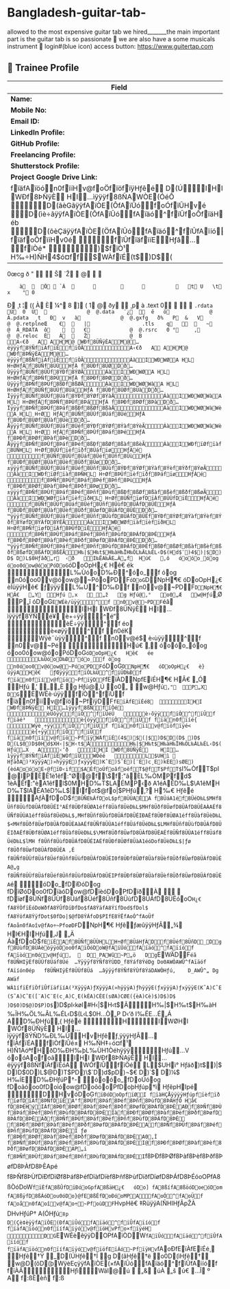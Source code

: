 # Bangladesh-guitar-tab-
allowed to the most expensive guitar tab we hired_______the main important part is the guitar tab is so passionate 🤩 
we are also have a some musicals instrument 🎷 
login#(blue icon) access button: https://www.guitertap.com
## 👤 Trainee Profile  

| Field                   | Details                                                                 |
|-------------------------|-------------------------------------------------------------------------|
| **Name:**               | Abrar Alvi                                                        |
| **Mobile No:**          | +8801568160486                                                            |
| **Email ID:**           | abraralvi877@gmail.com                                                  |
| **LinkedIn Profile:**   | ![LinkedIn](https://img.shields.io/badge/LinkedIn-Connect-blue?logo=linkedin) [Connect on LinkedIn](https://www.linkedin.com/in/abrar-alvi774) |
| **GitHub Profile:**     | ![GitHub](https://img.shields.io/badge/GitHub-Follow-black?logo=github) [Visit GitHub](https://github.com/abraralvi88) |
| **Freelancing Profile:**| ![Freelancing](https://img.shields.io/badge/Freelancing-Portfolio-green) [Check Freelancing Portfolio](https://www.fiverr.com/abrar_alvi777) |
| **Shutterstock Profile:**| ![Shutterstock](https://img.shields.io/badge/Shutterstock-Contribute-red) [Explore Shutterstock Contributions](https://www.shutterstock.com/g/Abrar44) |
| **Project Google Drive Link:** | ![Google Drive](https://img.shields.io/badge/Google%20Drive-Projects-yellowgreen?logo=google-drive) [Access Project Files](https://drive.google.com/drive/folders/1Jg5ha0co9WYib4d9UM7PUbdTnqco97-K?usp=sharing) |
fïäfAïöón0fïíHv@foÖfïöfïÿHƒêé  D(ÚIHI WÐf8ÞÑÿÈ	HI…ìÿÿÿf8ßÑAWÒE(ÓéÔ   D(ãèGãÿÿfAïÒE(ÔfAïÛófoÓfïÛHvé    D(ìè÷ãÿÿfAïÒE(ÕfAïÛófAïäó^fïÛfoÔfïäHv éb   D(õèÇäÿÿfAïÒE(ÖfAïÛófAïäó^fïÛfAïíóf fïäfoÕfïíHv0é   fïÛfïäfïíEHƒâ…   fïÒé*   )$fïÒ¹   H‰÷H)ÑH4$ó¤ff$WÀfïÉ(t$)D$(|$ )D$ D(D$0)D$0D(L$@)D$@D(T$P)D$PD(\$`)D$`D(d$p)D$pD(¬$€   )„$€   D(´$   )„$   D(¼$    )„$    I‹køI#H‹|$H‹t$Ã‹‘ð   ÁâLDAA 	HIM@ðAf8ÛÀf8ÛÉHIM@ðA@IðI9È‡Õÿÿÿf8ÛÀfïÉA MZx                   @                                   x   º ´	Í!¸LÍ!This program cannot be run in DOS mode.$  PE  d†
 0œcg        ð " 
    Š     `Ž       @         
       
        à    Õ  `Á                                   t U   \t x    ° 0
   Ð ¸t   ¦ ((   À È  ¼^ 8                   ] (    1 @          ðy   ¸p à                   .text   0                        `.rdata  Ú  0  Ü               @  @.data   ¨¿    ê   ö             @  À.pdata  ¸t   Ð  v   à             @  @.gxfg   ð%   P  &   V             @  @.retplneŒ    €     |                 .tls    q        ~             @  À_RDATA  ô         €             @  @.rsrc   0
   °     ‚             @  @.reloc  È   À     Ž             @  B                                                                                                                                                                                                                                                A‹€ð   A AHM@ WÐf8ÜÑÿÈAM@…ëÿÿÿf8ÝÑfïÀfïÉfïÒÃA‹€ð   A AHM@ WÐf8ÞÑÿÈAM@…ëÿÿÿf8ßÑfïÀfïÉfïÒÃÁàIWÐWØA HL H÷ØHƒÀf8ÜÑf8ÜÙHƒÀ f8ÜÐf8ÜØDð…Ùÿÿÿf8ÜÑf8ÜÙf8ÝÐf8ÝØÃÁàIWÐWØA HL H÷ØHƒÀf8ÞÑf8ÞÙHƒÀ f8ÞÐf8ÞØDð…Ùÿÿÿf8ÞÑf8ÞÙf8ßÐf8ßØÃÁàIWÐWØWàA HL H÷ØHƒÀf8ÜÑf8ÜÙf8ÜáHƒÀ f8ÜÐf8ÜØf8ÜàDð…Ïÿÿÿf8ÜÑf8ÜÙf8Üáf8ÝÐf8ÝØf8ÝàÃÁàIWÐWØWàA HL H÷ØHƒÀf8ÞÑf8ÞÙf8ÞáHƒÀ f8ÞÐf8ÞØf8ÞàDð…Ïÿÿÿf8ÞÑf8ÞÙf8Þáf8ßÐf8ßØf8ßàÃÁàIWÐWØWàWèA HL H÷Ø HƒÀf8ÜÑf8ÜÙf8Üáf8ÜéHƒÀ f8ÜÐf8ÜØf8Üàf8ÜèDð…Åÿÿÿf8ÜÑf8ÜÙf8Üáf8Üéf8ÝÐf8ÝØf8Ýàf8ÝèÃÁàIWÐWØWàWèA HL H÷Ø HƒÀf8ÞÑf8ÞÙf8Þáf8ÞéHƒÀ f8ÞÐf8ÞØf8Þàf8ÞèDð…Åÿÿÿf8ÞÑf8ÞÙf8Þáf8Þéf8ßÐf8ßØf8ßàf8ßèÃÁàIWÐfïØfïàf8ÜÑHL H÷Øf8ÜÙfïèfïðf8ÜáfïøHƒÀé   f8ÜÑf8ÜÙf8Üáf8Üéf8Üñf8ÜùHƒÀ f8ÜÐf8ÜØf8Üàf8Üèf8Üðf8ÜøDð…±ÿÿÿf8ÜÑf8ÜÙf8Üáf8Üéf8Üñf8Üùf8ÝÐf8ÝØf8Ýàf8Ýèf8Ýðf8ÝøÃÁàIWÐfïØfïàf8ÞÑHL H÷Øf8ÞÙfïèfïðf8ÞáfïøHƒÀé   f8ÞÑf8ÞÙf8Þáf8Þéf8Þñf8ÞùHƒÀ f8ÞÐf8ÞØf8Þàf8Þèf8Þðf8ÞøDð…±ÿÿÿf8ÞÑf8ÞÙf8Þáf8Þéf8Þñf8Þùf8ßÐf8ßØf8ßàf8ßèf8ßðf8ßøÃÁàIWÐWØfïàfïèfïðHL H÷Øf8ÜÑfïøfDïÀf8ÜÙfDïÈHƒÀé   f8ÜÑf8ÜÙf8Üáf8Üéf8Üñf8ÜùfD8ÜÁfD8ÜÉHƒÀ f8ÜÐf8ÜØf8Üàf8Üèf8Üðf8ÜøfD8ÜÀfD8ÜÈDð…™ÿÿÿf8ÜÑf8ÜÙf8Üáf8Üéf8Üñf8ÜùfD8ÜÁfD8ÜÉf8ÝÐf8ÝØf8Ýàf8Ýèf8Ýðf8ÝøfD8ÝÀfD8ÝÈÃÁàIWÐWØfïàfïèfïðHL H÷Øf8ÞÑfïøfDïÀf8ÞÙfDïÈHƒÀé   f8ÞÑf8ÞÙf8Þáf8Þéf8Þñf8ÞùfD8ÞÁfD8ÞÉHƒÀ f8ÞÐf8ÞØf8Þàf8Þèf8Þðf8ÞøfD8ÞÀfD8ÞÈDð…™ÿÿÿf8ÞÑf8ÞÙf8Þáf8Þéf8Þñf8ÞùfD8ÞÁfD8ÞÉf8ßÐf8ßØf8ßàf8ßèf8ßðf8ßøfD8ßÀfD8ßÈÃH‰|$H‰t$H‰àH‰ÏH‰ÖL‰ÂL‰ÉL‹D$(Hd$¨)4$)|$D)D$ D)L$0Hƒâð„r  ‹ð   I‰ËA‰ÂE…À„f  Hú€   ‚ô   óoóo_óog óoo0óow@óoPóDoG`óDoOpH¿€   Hê€   ék   L‰ÙóoD‰Ð^óo_f óog n0óoo0v@óow@~PóoPDF`óDoG`DNpH¶€   óDoOpH¿€   èÍüÿÿHê€   ƒÿÿÿL‰Ù^D‰Ðf n0v@~PDF`DNpH¶€   HÂ€   „Y  Hƒú ‚x   _„ž   g Hƒú@‚°   o0„Æ   w@Hƒú`‚Ø   P„î   óDoG`EWÉè/üÿÿ^f n0v@~PDF`éâ  IHI WÐf8ÜÑÿÈ	HI…ìÿÿÿf8ÝÑé¥  è+÷ÿÿ^é“  èË÷ÿÿ^f éo  è«øÿÿ^f n0éK  Wÿè¨ùÿÿ^f n0v@é$  è‹ùÿÿ^f n0v@~Pé  Hú€   ‚  óoóo_óog óoo0óow@óoPóDoG`óDoOpH¿€   Hê€   ée   L‰ÙóoD‰Ð^óo_f óog n0óoo0v@óow@~PóoPDF`óDoG`DNpH¶€   óDoOpH¿€   è}ûÿÿAHê€   ƒŒÿÿÿfïÒL‰Ù^fïÛD‰Ðf fïän0fïív@fïö~PfïÿDF`fEïÀDNpfEïÉH¶€   HÂ€   „Ó  Hƒú ‚’   _„È   g Hƒú@‚Ú   o0„   w@Hƒú`‚"  P„X  DG`EWÉè·úÿÿfïÒ^fïÛf fïän0fïív@fïö~PfïÿDF`fEïÀfEïÉé8  IHI WÐf8ÞÑÿÈ	HI…ìÿÿÿf8ßÑfïÒé  èÛôÿÿfïÒ^fïÛéÛ   è›õÿÿfïÒ^fïÛf fïäé³   è{öÿÿfïÒ^fïÛf fïän0fïíé{   Wÿè¸÷ÿÿfïÒ^fïÛf fïän0fïív@fïöfïÿé<   è{÷ÿÿfïÒ^fïÛf fïän0fïív@fïö~PfïÿWÀfïÉ(4$)$(|$)D$D(D$ )D$ D(L$0)D$0Hd$XH‹|$H‹t$ÃH‰|$H‰t$H‰àH‰ÏH‰ÖL‰ÂL‰ÉL‹D$(Hƒú…X   A‹‘ð   IHI WÐf8ÜÑÿÊ	HI…ìÿÿÿf8ÝÑfïÀfïÉWÓfïÛWÒéé   L$UHì   HƒäðA)³XÿÿÿA)»hÿÿÿE)ƒxÿÿÿE)KˆE)S˜E)[¨E)c¸E)kÈE)sØE){èóAoóoE‹@fïÐ‹if$AÈfoÚfoâfoêfT$@fT$PfT$`I‰ÒfT$pI@IPÈÊ1è1êf:"ØI@f\$f:"âÈL‰ÒMPfd$ 1èAÊf:"èA1êfl$0MHD‰T$LAÉMP‹ð   A1éAÊD‰L$\A1êMH D‰T$lAÉA1éD‰L$|Ifot$@fo|$PHƒú‚?  H‰€   Hƒêé    AƒÀfDoD$`f8ÜÑE‰ÁfDoL$pf8ÜÙAÉA f8ÜáA1éf8ÜéD‰L$MHf8Üñf8ÜùfD8ÜÁfD8ÜÉI°AÉf8ÜÐf8ÜØA1éff8Üàf8ÜèD‰L$MHf8Üðf8ÜøfD8ÜÀfD8ÜÈAÀAÉf8ÜÑf8ÜÙA1éff8Üáf8ÜéD‰L$,MHf8Üñf8ÜùfD8ÜÁfD8ÜÉIÐAÉf8ÜÐf8ÜØA1éff8Üàf8ÜèD‰L$<MHf8Üðf8ÜøfD8ÜÀfD8ÜÈAàAÉf8ÜÑf8ÜÙA1éff8Üáf8ÜéD‰L$LMHf8Üñf8ÜùfD8ÜÁfD8ÜÉIðAÉf8ÜÐf8ÜØA1éff8Üàf8ÜèD‰L$\MHf8Üðf8ÜøfD8ÜÀfD8ÜÈAÉf8ÜÑf8ÜÙA1éff8Üáf8ÜéD‰L$lMH f8Üñf8ÜùfD8ÜÁfD8ÜÉIAÉf8ÜÐf8ÜØf8ÜàA1éóDof8ÜèD‰L$|ƒø
f8Üðf8ÜøfD8ÜÀfD8ÜÈA ‚É   f8ÜÑf8ÜÙf8Üáf8Üéf8Üñf8ÜùfD8ÜÁfD8ÜÉI0f8ÜÐf8ÜØf8Üàf8Üèf8Üðf8ÜøfD8ÜÀfD8ÜÈA@„g   f8ÜÑf8ÜÙf8Üáf8Üéf8Üñf8ÜùfD8ÜÁfD8ÜÉIPf8ÜÐf8ÜØf8Üàf8Üèf8Üðf8ÜøfD8ÜÀfD8ÜÈA`é   óDo_fDïÐóDog fDïØóDoo0fDïàóDow@fDïèóDoPfDïðÀ     fDïøf8ÜÑf8ÜÙf8Üáf8Üéf8Üñf8ÜùfD8ÜÁfD8ÜÉóoO`H¿€   fA8ÝÒfïÈóDoWðfA8ÝÛfDïÐfDo$fA8ÝäfA8ÝífDod$fDol$ fA8ÝöfA8ÝÿfDot$0fDo|$@fD8ÝÁfoD$PIfE8ÝÊfAoÓ^fAoÜf fAoån0fAoîv@fAo÷~PfoøDF`DNpH¶€   HƒêƒæûÿÿHƒÂ„¾  HI€HIHƒú‚J  „Ä   ÁàfDoD$`fEïÉAf8ÜÑf8ÜÙHLH÷Øf8ÜáHƒÀDf8Üéf8ÜñD_Dg f8ÜùfD8ÜÁèòÿÿóDoo0fAïÒóDoW@fAïÛófAïäó^fAïíóf fAïòón0óv@Hƒú‚	  D_PAWû~P„ö   Dg`EWÄDF`éã   f8ÜÑHIÿÈf8ÜÙf8Üáf8Üé	…Ýÿÿÿf8ÝÑf8ÝÙDD_f8Ýáf8ÝéDg Do0AWÒAWÛ^fAïäóf fAïíón0ép   f8ÜÑHIÿÈf8ÜÙf8Üá	…âÿÿÿf8ÝÑf8ÝÙf8ÝáDAWÒHƒú‚    D_AWÛ^„
   Dg AWäf WÀ1ífïÉfïÒfïÛfïäfïíA(³XÿÿÿA)ƒXÿÿÿA(»hÿÿÿA)ƒhÿÿÿE(ƒxÿÿÿA)ƒxÿÿÿE(KˆA)CˆE(S˜A)C˜E([¨A)C¨E(c¸A)C¸E(kÈA)CÈE(sØA)CØE({èA)Cè)$)D$)D$ )D$0)D$@)D$P)D$`)D$pI‹køI#H‹|$H‹t$ÃH‰|$H‰t$H‰àH‰ÏH‰ÖL‰ÂL‰ÉL‹D$(L‹L$0H…Ò„P	  D‹‘ð   I‰ËE…É„Á   AD‰ÐHƒú‚{   Hƒêé    HIWØHI WÓf8ÜÑÿÈ	HI…ìÿÿÿf8ÝÑD‰ÐL‰ÙHvHƒêƒ¸ÿÿÿHƒÂ…   fïÀfïÉAfïÒfïÛé±  H‰ÑH‡÷ó¤f¹   H)Ñ1ÀóªfHðD‰ÐH‰þL‰ÙH1ÒéhÿÿÿHƒú…V   óoóAofoâIHI WÐf8ÞÑAÿÊ	HI…ëÿÿÿf8ßÑfïÀfïÉóA WÓfïÛfïÒé  L$UHì°   Hƒäð)t$)|$ D)D$0D)L$@D)T$PD)\$`D)d$pD)¬$€   D)´$   D)¼$    H‰ÍED‰ÐHƒúP†-  óoóo_fDoÚóog fDoãóoo0fDoìóow@fDoõóoPfDoþHƒúp†ì  HƒêpHIpé   DHvóDoG`fïÐóDoOpfïØI fïàHÇÅÿÿÿÿHƒúpfïèfïðfïøfDïÀf8ÞÑfDïÈA°f8ÞÙf8Þáf8Þéf8Þñf8ÞùfD8ÞÁHƒÕ Hå€   fD8ÞÉHýIÀf8ÞÐf8ÞØf8Þàf8Þèf8Þðf8ÞøfD8ÞÀfD8ÞÈAÐf8ÞÑf8ÞÙf8Þáf8Þéf8Þñf8ÞùfD8ÞÁfD8ÞÉIàf8ÞÐf8ÞØf8Þàf8Þèf8Þðf8ÞøfD8ÞÀfD8ÞÈAðf8ÞÑf8ÞÙf8Þáf8Þéf8Þñf8ÞùfD8ÞÁfD8ÞÉ	f8ÞÐf8ÞØf8Þàf8Þèf8Þðf8ÞøfD8ÞÀfD8ÞÈAf8ÞÑf8ÞÙf8Þáf8Þéf8Þñf8ÞùfD8ÞÁfD8ÞÉI ƒø
f8ÞÐf8ÞØf8Þàf8Þèf8Þðf8ÞøfD8ÞÀfD8ÞÈA0‚Ì   f8ÞÑf8ÞÙf8Þáf8Þéf8Þñf8ÞùfD8ÞÁfD8ÞÉI@f8ÞÐf8ÞØf8Þàf8Þèf8Þðf8ÞøfD8ÞÀfD8ÞÈAP„i   f8ÞÑf8ÞÙf8Þáf8Þéf8Þñf8ÞùfD8ÞÁfD8ÞÉI`f8ÞÐf8ÞØf8Þàf8Þèf8Þðf8ÞøfD8ÞÀfD8ÞÈApé    f8ÞÑf8ÞÙfDïÐfDïØf8Þáf8ÞéfDïàfDïèf8Þñf8ÞùfDïðfDïøfD8ÞÁfD8ÞÉóoOPfA8ßÒóDoW`fïÈfA8ßÛfDïÐóoGpfA8ßäH¿€   óDo] fA8ßífA8ßöóDoeóDom fA8ßÿfD8ßÁóDou0óDo}@fE8ßÊfDoÐóoMPAfAoÓ^fAoÜf fAoån0fAoîv@fAo÷~PfoùDF`HvpHê€   ‡RüÿÿA(ÑHIHƒÂpŽÀ  DHvHƒúP†  A(ÓHƒú`‡p   D(Çè‡èÿÿfAïÒE(ÐfAïÛófAïäó^fïÛfAïíóf fïäfAïöón0fïífAïÿóv@fïöHvPfo×fïÿéH  DG`EWÉèêÿÿDOPfAïÒDW`fAïÛófAïäó^fïÛfAïíóf fïäfAïöón0fïífAïÿóv@fïöfEïÁó~PfïÿHv`fAoÐfEïÀfEïÉé¸  Hƒê†Ÿ   _D(ÚHƒê†Í   g D(ãHƒê†ë   o0D(ìHƒê†  w@D(õD(þWÿèEçÿÿfAïÒE(×fAïÛófAïäó^fïÛfAïíóf fïÀÃHƒìWäI@ú   „&  úÀ   „š   ú€   …Î  º	   A f:ßÈèñ  f:ß
